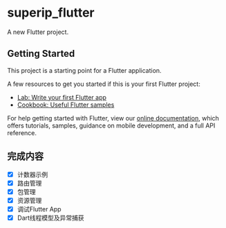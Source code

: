 # superip_flutter

A new Flutter project.

## Getting Started

This project is a starting point for a Flutter application.

A few resources to get you started if this is your first Flutter project:

- [Lab: Write your first Flutter app](https://flutter.io/docs/get-started/codelab)
- [Cookbook: Useful Flutter samples](https://flutter.io/docs/cookbook)

For help getting started with Flutter, view our 
[online documentation](https://flutter.io/docs), which offers tutorials, 
samples, guidance on mobile development, and a full API reference.

## 完成内容

- [x] 计数器示例
- [x] 路由管理
- [x] 包管理
- [x] 资源管理
- [x] 调试Flutter App
- [x] Dart线程模型及异常捕获